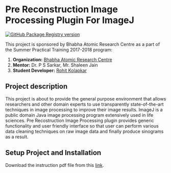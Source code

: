 # Pre Reconstruction Image Processing Plugin For ImageJ

 <a href="https://github.com/rohitkolapkar/Pre-Reconstruction-Image-Processing/releases/tag/v1.0.0"><img src="https://img.shields.io/github/v/release/rohitkolapkar/Pre-Reconstruction-Image-Processing" alt="GitHub Package Registry version" /></a>

This project is sponsored by Bhabha Atomic Research Centre as a part of the Summer Practical Training 2017-2018 program: 

1. **Organization:** [Bhabha Atomic Research Centre](http://www.barc.gov.in/)
2. **Mentor:** Dr. P S Sarkar, Mr. Shaleen Jain 
3. **Student Developer:** [Rohit Kolapkar](https://github.com/rohitkolapkar/)


## Project description
This project is about to provide the general purpose environment that allows researchers and other domain experts to use transparently state-of-the-art techniques in image processing to improve their image results.
ImageJ is a public domain Java image processing program extensively used in life sciences. 
Pre Recostruction Image Processing plugin provides generic functionality and user friendly interface so that user can perform various data cleaning techniques on raw image data and finally produce sinograms as a result.


## Setup Project and Installation
Download the instruction pdf file from this <a href="#"> link</a>.



